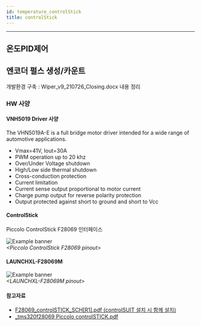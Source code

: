 ```yaml
---
id: temperature_controlStick
title: controlStick
---
```

---

## 온도PID제어


## 엔코더 펄스 생성/카운트

개발환경 구축 : Wiper_v9_210726_Closing.docx 내용 정리

### HW 사양

#### VNH5019 Driver 사양

The VHN5019A-E is a full bridge motor driver intended for a wide range of automotive applications.

* Vmax=41V, Iout=30A
* PWM operation up to 20 khz
* Over/Under Voltage shutdown
* High/Low side thermal shutdown
* Cross-conduction protection
* Current limitation
* Current sense output proportional to motor current
* Charge pump output for reverse polarity protection
* Output protected against short to ground and short to Vcc

#### ControlStick

Piccolo ControlStick F28069 인터페이스

<p align="center">
	<div class="box" >
		<img
			src={require('/img/2_mbd/mbd_hw_ti_evb_ControlStick_pinout.png').default}
			alt="Example banner"
		/><br/><em>&lt;Piccolo ControlStick F28069 pinout&gt;</em>
	</div>
</p>

#### LAUNCHXL-F28069M

<p align="center">
	<div class="box" >
		<img
			src={require('/img/2_mbd/mbd_hw_ti_evb_LAUNCHXL_pinout.png').default}
			alt="Example banner"
		/><br/><em>&lt;LAUNCHXL-F28069M pinout&gt;</em>
	</div>
</p>

#### 참고자료

* [F28069_controlSTICK_SCH[R1].pdf (controlSUIT 설치 시 함께 설치)](file:///C:/ti/controlSUITE/development_kits/F28069controlSTICK/~F28069controlSTICK_HWdevPkg/R1/F28069_controlSTICK_SCH[R1].pdf)
* [_tms320f28069 Piccolo controlSTICK.pdf](file:///C:/Users/cdshim/OneDrive/5_MBD_Temperature/3_SW/TI_F28069\Piccolo\controlSTICK)

